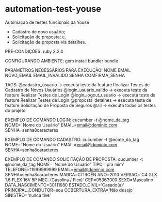 # automation-test-youse
Automação de testes funcionais da Youse
- Cadastro de novo usuário;
- Solicitação de proposta; e,
- Solicitação de proposta via detalhes.

PRÉ-CONDIÇÕES:
ruby 2.2.0

CONFIGURANDO AMBIENTE:
gem install bundler
bundle

PARAMETROS NECESSÁRIOS PARA EXECUÇÃO:
NOME
EMAIL
NOVO_EMAIL
EMAIL_INVALIDO
SENHA
COMFIRMA_SENHA


TAGS:
@cadastro_usuario -> executa teste da feature Realizar Testes de Cadastro de Novos Usuários
@login_usuario_valido -> executa teste da feature Realizar Testes de Login
@login_logout_usuario -> executa teste da feature Realizar Testes de Login
@proposta_detalhes -> esecuta teste de feature Solicitação de Proposta de Seguros 
@all -> executa todos os testes do projeto

EXEMPLO DE COMANDO LOGIN:
cucumber -t @nome_da_tag NOME=˜Nome do Usuário" EMAIL=email@dominio.com SENHA=senha8caracteres

EXEMPLO DE COMANDO CADASTRO:
cucumber -t @nome_da_tag NOME=˜Nome do Usuário" EMAIL=email@dominio.com SENHA=senha8caracteres

EXEMPLO DE COMANDO SOLICITAÇÃO DE PROPOSTA:
cucumber -t @nome_da_tag NOME=˜Nome do Usuário" TIPO='pra mim' TELEFONE=11999999999 EMAIL=email@dominio.com SENHA=senha8caracteres MARCA=CITROËN ANO=2010 VERSAO='C4 GLX 1.6 FLEX 16V 5P MEC. (Gasolina / Flex)' CEP=05363000 SEXO=Masculino DATA_NASCIMENTO=30111980 ESTADO_CIVIL='Casado(a)' PRINCIPAL_CONDUTOR=sou COBERTURA_EXTRA='Nâo desejo' SINISTRO='nunca tive'
